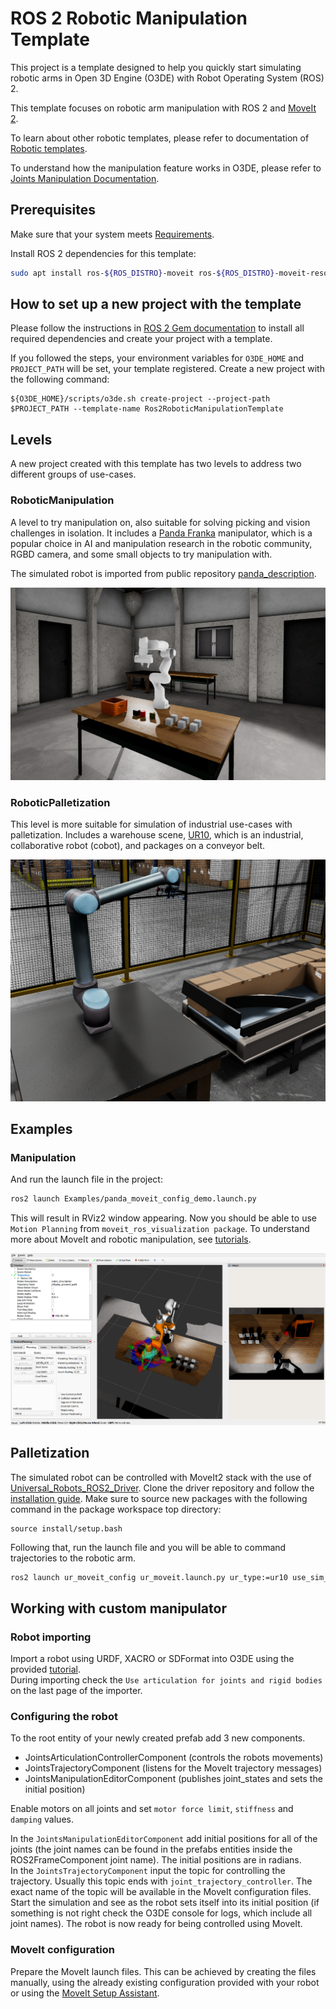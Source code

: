 # ROS 2 Robotic Manipulation Template

This project is a template designed to help you quickly start simulating robotic arms in Open 3D Engine (O3DE) with Robot Operating System (ROS) 2.

This template focuses on robotic arm manipulation with ROS 2 and [MoveIt 2](https://moveit.picknik.ai/main/index.html).

To learn about other robotic templates, please refer to documentation of  
[Robotic templates](https://development--o3deorg.netlify.app/docs/user-guide/interactivity/robotics/overview/#templates).

To understand how the manipulation feature works in O3DE, please refer to [Joints Manipulation Documentation](https://development--o3deorg.netlify.app/docs/user-guide/interactivity/robotics/joints-manipulation/).

## Prerequisites 

Make sure that your system meets [Requirements](https://development--o3deorg.netlify.app/docs/welcome-guide/requirements/).

Install ROS 2 dependencies for this template:
```bash
sudo apt install ros-${ROS_DISTRO}-moveit ros-${ROS_DISTRO}-moveit-resources ros-${ROS_DISTRO}-depth-image-proc
```
## How to set up a new project with the template

Please follow the instructions in [ROS 2 Gem documentation](https://development--o3deorg.netlify.app/docs/user-guide/interactivity/robotics/project-configuration/)
to install all required dependencies and create your project with a template.

If you followed the steps, your environment variables for `O3DE_HOME` and `PROJECT_PATH` will be set, your template registered.
Create a new project with the following command:

```shell
${O3DE_HOME}/scripts/o3de.sh create-project --project-path $PROJECT_PATH --template-name Ros2RoboticManipulationTemplate
```

## Levels

A new project created with this template has two levels to address two different groups of use-cases.

### RoboticManipulation

A level to try manipulation on, also suitable for solving picking and vision challenges in isolation. 
It includes a [Panda Franka](https://www.franka.de/) manipulator, which is a popular choice in AI and manipulation research in the robotic community, RGBD camera, and some small objects to try manipulation with.

The simulated robot is imported from public repository [panda_description](https://github.com/ros-planning/moveit_resources/tree/humble/panda_description).

![Panda o3de](Screenshots/RoboticManipulation.png)

### RoboticPalletization

This level is more suitable for simulation of industrial use-cases with palletization. 
Includes a warehouse scene, [UR10](https://www.universal-robots.com/products/ur10-robot/), which is an industrial, collaborative robot (cobot), and packages on a conveyor belt.

![UR10 o3de](Screenshots/Palletization.png)

## Examples 

### Manipulation

And run the launch file in the project:

```bash
ros2 launch Examples/panda_moveit_config_demo.launch.py
```

This will result in RViz2 window appearing.
Now you should be able to use `Motion Planning` from `moveit_ros_visualization package`.
To understand more about MoveIt and robotic manipulation, see [tutorials](https://moveit.picknik.ai/main/doc/tutorials/quickstart_in_rviz/quickstart_in_rviz_tutorial.html#getting-started).

![Panda rviz](Screenshots/RoboticManipulationRviz.png)

## Palletization

The simulated robot can be controlled with MoveIt2 stack with the use of [Universal_Robots_ROS2_Driver](https://github.com/UniversalRobots/Universal_Robots_ROS2_Driver).
Clone the driver repository and follow the [installation guide](https://github.com/UniversalRobots/Universal_Robots_ROS2_Driver#build-from-source).
Make sure to source new packages with the following command in the package workspace top directory:
```
source install/setup.bash
``` 

Following that, run the launch file and you will be able to command trajectories to the robotic arm.

```bash
ros2 launch ur_moveit_config ur_moveit.launch.py ur_type:=ur10 use_sim_time:=true use_fake_hardware:=true
```

## Working with custom manipulator

### Robot importing 
Import a robot using URDF, XACRO or SDFormat into O3DE using the provided [tutorial](https://docs.o3de.org/docs/user-guide/interactivity/robotics/importing-robot/).  
During importing check the ```Use articulation for joints and rigid bodies``` on the last page of the importer.

### Configuring the robot
To the root entity of your newly created prefab add 3 new components.
- JointsArticulationControllerComponent (controls the robots movements)
- JointsTrajectoryComponent (listens for the MoveIt trajectory messages)
- JointsManipulationEditorComponent (publishes joint_states and sets the initial position)

Enable motors on all joints and set ```motor force limit```, ```stiffness``` and ```damping``` values. 

In the ```JointsManipulationEditorComponent``` add initial positions for all of the joints (the joint names can be found in the prefabs entities inside the ROS2FrameComponent joint name). The initial positions are in radians.  
In the ```JointsTrajectoryComponent``` input the topic for controlling the trajectory. Usually this topic ends with ```joint_trajectory_controller```. The exact name of the topic will be available in the MoveIt configuration files.  
Start the simulation and see as the robot sets itself into its initial position (if something is not right check the O3DE console for logs, which include all joint names). The robot is now ready for being controlled using MoveIt.

### MoveIt configuration
Prepare the MoveIt launch files. This can be achieved by creating the files manually, using the already existing configuration provided with your robot or using the [MoveIt Setup Assistant](https://moveit.picknik.ai/main/doc/examples/setup_assistant/setup_assistant_tutorial.html).

